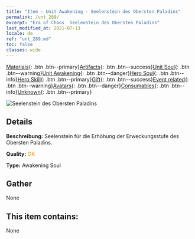 ```yaml
---
title: "Item - Unit Awakening - Seelenstein des Obersten Paladins"
permalink: /unt_289/
excerpt: "Era of Chaos  Seelenstein des Obersten Paladins"
last_modified_at: 2021-07-13
locale: de
ref: "unt_289.md"
toc: false
classes: wide
---
```

 [Materials](/ItemsDE/){: .btn .btn--primary}[Artifacts](/ItemsDE/Artifacts/){: .btn .btn--success}[Unit Soul](/ItemsDE/UnitSoul/){: .btn .btn--warning}[Unit Awakening](/ItemsDE/UnitAwakening/){: .btn .btn--danger}[Hero Soul](/ItemsDE/HeroSoul/){: .btn .btn--info}[Hero Skill](/ItemsDE/HeroSkill/){: .btn .btn--primary}[Gift](/ItemsDE/Gift/){: .btn .btn--success}[Event related](/ItemsDE/Events/){: .btn .btn--warning}[Avatars](/ItemsDE/Avatars/){: .btn .btn--danger}[Consumables](/ItemsDE/Consumables/){: .btn .btn--info}[Unknown](/ItemsDE/Unknown/){: .btn .btn--primary}

 ![Seelenstein des Obersten Paladins](/images/u/tia_shengqishi.jpg)

## Details
 **Beschreibung:** Seelenstein für die Erhöhung der Erweckungsstufe des Obersten Paladins.

 **Quality:** <span style="color: #FF8C00">OK</span>

 **Type:** Awakening Soul

## Gather

  None

## This item contains:

  None


